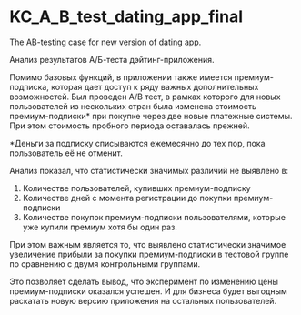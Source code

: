 # KC_A_B_test_dating_app_final
The AB-testing case for new version of dating app.

Анализ результатов А/Б-теста дэйтинг-приложения.

Помимо базовых функций, в приложении также имеется премиум-подписка, которая дает доступ к ряду важных дополнительных возможностей. Был проведен A/B тест, в рамках которого для новых пользователей из нескольких стран была изменена стоимость премиум-подписки* при покупке через две новые платежные системы. При этом стоимость пробного периода оставалась прежней.

*Деньги за подписку списываются ежемесячно до тех пор, пока пользователь её не отменит.

Анализ показал, что статистически значимых различий не выявлено в:
1. Количестве пользователей, купивших премиум-подписку
2. Количестве дней с момента регистрации до покупки премиум-подписки
3. Количестве покупок премиум-подписки пользователями, которые уже купили премиум хотя бы один раз.

При этом важным является то, что выявлено статистически значимое увеличение прибыли за покупки премиум-подписки в тестовой группе по сравнению с двумя контрольными группами.

Это позволяет сделать вывод, что эксперимент по изменению цены премиум-подписки оказался успешен. И для бизнеса будет выгодным раскатать новую версию приложения на остальных пользователей.